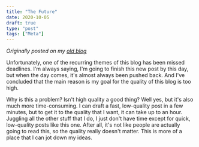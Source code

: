 ```yaml
---
title: "The Future"
date: 2020-10-05
draft: true
type: "post"
tags: ["Meta"]
---
```



*Originally posted on my [old blog](https://git.exozy.me/Ta180m/blog/src/branch/main/_posts/2020-10-05-future.md)*


Unfortunately, one of the recurring themes of this blog has been missed deadlines. I'm always saying, I'm going to finish this new post by this day, but when the day comes, it's almost always been pushed back. And I've concluded that the main reason is my goal for the quality of this blog is too high.

Why is this a problem? Isn't high quality a good thing? Well yes, but it's also much more time-consuming. I can draft a fast, low-quality post in a few minutes, but to get it to the quality that I want, it can take up to an hour. Juggling all the other stuff that I do, I just don't have time except for quick, low-quality posts like this one. After all, it's not like people are actually going to read this, so the quality really doesn't matter. This is more of a place that I can jot down my ideas.
